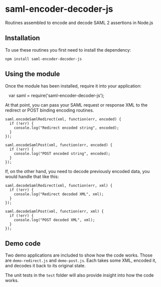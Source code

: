 # saml-encoder-decoder-js
Routines assembled to encode and decode SAML 2 assertions in Node.js

## Installation

To use these routines you first need to install the dependency:

    npm install saml-encoder-decoder-js

## Using the module

Once the module has been installed, require it into your application:

    var saml = require('saml-encoder-decoder-js');

At that point, you can pass your SAML request or response XML to the redirect or POST binding encoding routines.

    saml.encodeSamlRedirect(xml, function(err, encoded) {
      if (!err) {
        console.log("Redirect encoded string", encoded);
      }
    });

    saml.encodeSamlPost(xml, function(err, encoded) {
      if (!err) {
        console.log("POST encoded string", encoded);
      }
    });

If, on the other hand, you need to decode previously encoded data, you would handle that like this:

    saml.decodeSamlRedirect(xml, function(err, xml) {
      if (!err) {
        console.log("Redirect decoded XML", xml);
      }
    });

    saml.decodeSamlPost(xml, function(err, xml) {
      if (!err) {
        console.log("POST decoded XML", xml);
      }
    });

## Demo code

Two demo applications are included to show how the code works.  Those are `demo-redirect.js` and `demo-post.js`.  Each takes some XML, encoded it, and decodes it back to its original state.

The unit tests in the `test` folder will also provide insight into how the code works.
